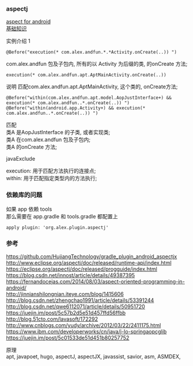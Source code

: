 ### aspectj  
[aspect for android](/Java/framework/aspectj/android_config.md)  
[基础知识](aspectj/basic.md)  


实例介绍 1   
```
@Before("execution(* com.alex.andfun.*.*Activity.onCreate(..)) ")  
```
com.alex.andfun 包及子包内, 所有的以 Activity 为后缀的类, 的onCreate 方法;   


```
execution(* com.alex.andfun.apt.AptMainActivity.onCreate(..))
```
说明  匹配com.alex.andfun.apt.AptMainActivity, 这个类的, onCreate方法;  


```
@Before("within(com.alex.andfun.apt.model.AopJustInterface+) && execution(* com.alex.andfun..*.onCreate(..)) ")  
@Before("within(android.app.Activity+) && execution(* com.alex.andfun..*.onCreate(..)) ")  
```
匹配  
类A 是AopJustInterface 的子类, 或者实现类;  
类A 在com.alex.andfun  包及子包内;  
类A 的onCreate 方法;    

javaExclude

execution: 用于匹配方法执行的连接点;  
within: 用于匹配指定类型内的方法执行;

### 依赖库的问题  
如果 app  依赖 tools  
那么需要在 app.gradle 和 tools.gradle 都配置上   
```
apply plugin: 'org.alex.plugin.aspectj'
```
   
  

### 参考  
https://github.com/HujiangTechnology/gradle_plugin_android_aspectjx  
http://www.eclipse.org/aspectj/doc/released/runtime-api/index.html  
https://eclipse.org/aspectj/doc/released/progguide/index.html  
https://blog.csdn.net/innost/article/details/49387395  
https://fernandocejas.com/2014/08/03/aspect-oriented-programming-in-android/  
http://jinnianshilongnian.iteye.com/blog/1415606  
http://blog.csdn.net/zhengchao1991/article/details/53391244  
http://blog.csdn.net/qwe6112071/article/details/50951720    
https://juejin.im/post/5c57b2d5e51d457ffd56ffbb  
http://blog.51cto.com/lavasoft/172292  
http://www.cnblogs.com/yudy/archive/2012/03/22/2411175.html  
https://www.ibm.com/developerworks/cn/java/j-lo-springaopcglib  
https://juejin.im/post/5c01533de51d451b80257752  

原理  
apt, javapoet, hugo, aspectJ, aspectJX, javassist, savior, asm, ASMDEX,   


